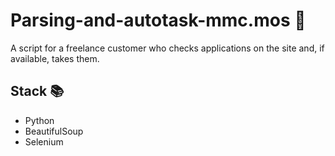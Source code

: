 # Parsing-and-autotask-mmc.mos 📝

A script for a freelance customer who checks applications on the site and, if available, takes them.

## Stack 📚

- Python
- BeautifulSoup
- Selenium



